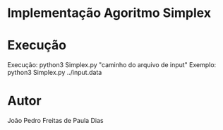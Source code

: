 # Implementação Agoritmo Simplex 

# Execução 

Execução:
    python3 Simplex.py "caminho do arquivo de input"
Exemplo:
    python3 Simplex.py ../input.data

# Autor
João Pedro Freitas de Paula Dias
